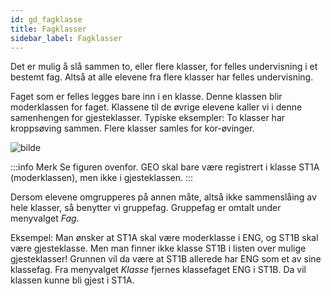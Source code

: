 ```yaml
---
id: gd_fagklasse
title: Fagklasser
sidebar_label: Fagklasser
---
```

Det er mulig å slå sammen to, eller flere klasser, for felles undervisning i et bestemt fag. Altså at alle elevene fra flere klasser har felles undervisning. 

Faget som er felles legges bare inn i en klasse. Denne klassen blir moderklassen for faget. Klassene til de øvrige elevene kaller vi i denne samenhengen for gjesteklasser. Typiske eksempler: To klasser har kroppsøving sammen. Flere klasser samles for kor-øvinger.

![bilde](https://github.com/BarmanHanssen/iskole/assets/80097133/585a5f5c-8884-4f5f-9565-bf63aaa148b4)

:::info Merk
Se figuren ovenfor. GEO skal  bare være registrert i klasse ST1A (moderklassen), men ikke i gjesteklassen.
:::

Dersom elevene omgrupperes på annen måte, altså ikke sammenslåing av hele klasser, så benytter vi gruppefag. Gruppefag er omtalt under menyvalget _Fag_.

Eksempel: Man ønsker at ST1A skal være moderklasse i ENG, og ST1B skal være gjesteklasse. Men man finner ikke klasse ST1B i listen over mulige gjesteklasser! Grunnen vil da være at ST1B allerede har ENG som et av sine klassefag. Fra menyvalget _Klasse_ fjernes klassefaget ENG i ST1B. Da vil klassen kunne bli gjest i ST1A.

